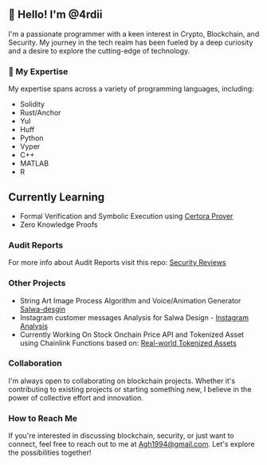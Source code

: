 ## 👋 Hello! I'm @4rdii

I'm a passionate programmer with a keen interest in Crypto, Blockchain, and Security. My journey in the tech realm has been fueled by a deep curiosity and a desire to explore the cutting-edge of technology.

### 👀 My Expertise

My expertise spans across a variety of programming languages, including:

- Solidity
- Rust/Anchor 
- Yul
- Huff
- Python
- Vyper
- C++
- MATLAB
- R

## Currently Learning 
- Formal Verification and Symbolic Execution using [Certora Prover](certora.com)
- Zero Knowledge Proofs
  
### Audit Reports
For more info about Audit Reports visit this repo: [Security Reviews](https://github.com/4rdii/Securtiy-Reviews)

### Other Projects
- String Art Image Process Algorithm and Voice/Animation Generator [Salwa-desgin](https://salwadesign.com/?lang=ar)
- Instagram customer messages Analysis for Salwa Design - [Instagram Analysis](https://github.com/4rdii/instagram-message-analysis)
- Currently Working On Stock Onchain Price API and Tokenized Asset using Chainlink Functions based on: [Real-world Tokenized Assets](https://github.com/PatrickAlphaC/rwa-creator)


### Collaboration

I'm always open to collaborating on blockchain projects. Whether it's contributing to existing projects or starting something new, I believe in the power of collective effort and innovation.

### How to Reach Me

If you're interested in discussing blockchain, security, or just want to connect, feel free to reach out to me at Agh1994@gmail.com. Let's explore the possibilities together!

<!---
4rdii/4rdii is a ✨ special ✨ repository because its `README.md` (this file) appears on your GitHub profile.
You can click the Preview link to take a look at your changes.
--->
